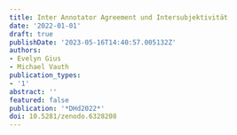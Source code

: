 ```yaml
---
title: Inter Annotator Agreement und Intersubjektivität
date: '2022-01-01'
draft: true
publishDate: '2023-05-16T14:40:57.005132Z'
authors:
- Evelyn Gius
- Michael Vauth
publication_types:
- '1'
abstract: ''
featured: false
publication: '*DHd2022*'
doi: 10.5281/zenodo.6328208
---
```


